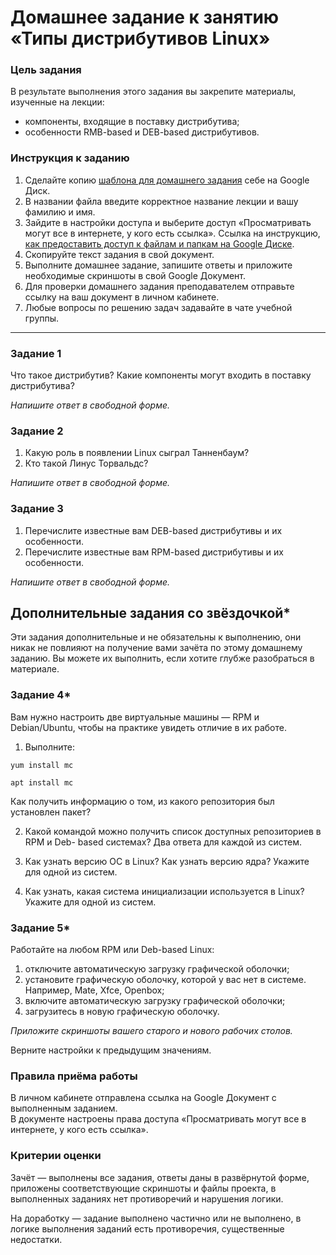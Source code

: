 # Домашнее задание к занятию «Типы дистрибутивов Linux»

### Цель задания

В результате выполнения этого задания вы закрепите материалы, изученные на лекции:
- компоненты, входящие в поставку дистрибутива;
- особенности RMB-based и DEB-based дистрибутивов.

### Инструкция к заданию

1. Сделайте копию [шаблона для домашнего задания](https://docs.google.com/document/d/1youKpKm_JrC0UzDyUslIZW2E2bIv5OVlm_TQDvH5Pvs/edit) себе на Google Диск.
2. В названии файла введите корректное название лекции и вашу фамилию и имя.
3. Зайдите в настройки доступа и выберите доступ «Просматривать могут все в интернете, у кого есть ссылка».
 Ссылка на инструкцию, [как предоставить доступ к файлам и папкам на Google Диске](https://support.google.com/docs/answer/2494822?hl=ru&co=GENIE.Platform%3DDesktop).
5. Скопируйте текст задания в свой документ.
6. Выполните домашнее задание, запишите ответы и приложите необходимые скриншоты в свой Google Документ.
7. Для проверки домашнего задания преподавателем отправьте ссылку на ваш документ в личном кабинете.
8. Любые вопросы по решению задач задавайте в чате учебной группы.

---
### Задание 1

Что такое дистрибутив? Какие компоненты могут входить в поставку дистрибутива?

*Напишите ответ в свободной форме.*


### Задание 2

1. Какую роль в появлении Linux сыграл Танненбаум?
2. Кто такой Линус Торвальдс?

*Напишите ответ в свободной форме.*


### Задание 3

1. Перечислите известные вам DEB-based дистрибутивы и их особенности.
2. Перечислите известные вам RPM-based дистрибутивы и их особенности.

*Напишите ответ в свободной форме.*


## Дополнительные задания со звёздочкой*
Эти задания дополнительные и не обязательны к выполнению, они никак не повлияют на получение вами зачёта по этому домашнему заданию. Вы можете их выполнить, если хотите глубже разобраться в материале.

### Задание 4*

Вам нужно настроить две виртуальные машины — RPM и Debian/Ubuntu, чтобы на практике увидеть отличие в их работе.

1. Выполните:

`yum install mc`

`apt install mc`

Как получить информацию о том, из какого репозитория был установлен пакет?

2. Какой командой можно получить список доступных репозиториев в RPM и Deb- based системах? Два ответа для каждой из систем.

3. Как узнать версию ОС в Linux? Как узнать версию ядра? Укажите для одной из систем.

4. Как узнать, какая система инициализации используется в Linux? Укажите для одной из систем.

### Задание 5* 

Работайте на любом RPM или Deb-based Linux:

1) отключите автоматическую загрузку графической оболочки;
2) установите графическую оболочку, которой у вас нет в системе. Например, Mate, Xfce, Openbox;
3) включите автоматическую загрузку графической оболочки;
4) загрузитесь в новую графическую оболочку.

*Приложите скриншоты вашего старого и нового рабочих столов.*

Верните настройки к предыдущим значениям.


### Правила приёма работы

В личном кабинете отправлена ссылка на Google Документ с выполненным заданием.  
В документе настроены права доступа «Просматривать могут все в интернете, у кого есть ссылка».

### Критерии оценки

Зачёт — выполнены все задания, ответы даны в развёрнутой форме, приложены соответствующие скриншоты и файлы проекта, в выполненных заданиях нет противоречий и нарушения логики.

На доработку — задание выполнено частично или не выполнено, в логике выполнения заданий есть противоречия, существенные недостатки.


